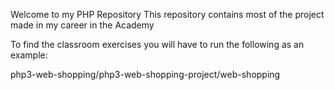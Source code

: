 Welcome to my PHP Repository
This repository contains most of the project made in my career in the Academy 

To find the classroom exercises you will have to run the following as an example:

php3-web-shopping/php3-web-shopping-project/web-shopping




